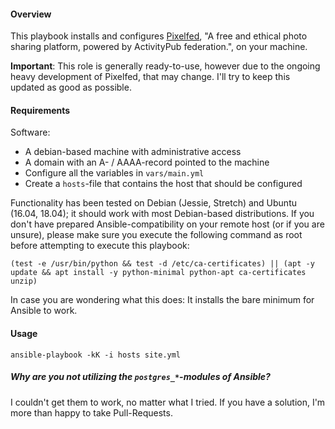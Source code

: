 #### Overview

This playbook installs and configures [Pixelfed](https://pixelfed.org/), "A
free and ethical photo sharing platform, powered by ActivityPub federation.",
on your machine.

**Important**: This role is generally ready-to-use, however due to the ongoing
heavy development of Pixelfed, that may change. I'll try to keep this updated
as good as possible.

#### Requirements

Software:
* A debian-based machine with administrative access
* A domain with an A- / AAAA-record pointed to the machine
* Configure all the variables in `vars/main.yml`
* Create a `hosts`-file that contains the host that should be configured

Functionality has been tested on Debian (Jessie, Stretch) and Ubuntu (16.04,
18.04); it should work with most Debian-based distributions. If you don't have
prepared Ansible-compatibility on your remote host (or if you are unsure),
please make sure you execute the following command as root before attempting to execute
this playbook:

```
(test -e /usr/bin/python && test -d /etc/ca-certificates) || (apt -y update && apt install -y python-minimal python-apt ca-certificates unzip)
```

In case you are wondering what this does: It installs the bare minimum for Ansible to work.

#### Usage

`ansible-playbook -kK -i hosts site.yml`

##### Why are you not utilizing the `postgres_*`-modules of Ansible?
I couldn't get them to work, no matter what I tried. If you have a solution,
I'm more than happy to take Pull-Requests.

